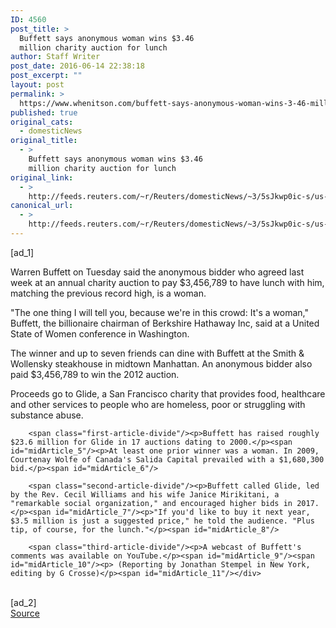 ```yaml
---
ID: 4560
post_title: >
  Buffett says anonymous woman wins $3.46
  million charity auction for lunch
author: Staff Writer
post_date: 2016-06-14 22:38:18
post_excerpt: ""
layout: post
permalink: >
  https://www.whenitson.com/buffett-says-anonymous-woman-wins-3-46-million-charity-auction-for-lunch/
published: true
original_cats:
  - domesticNews
original_title:
  - >
    Buffett says anonymous woman wins $3.46
    million charity auction for lunch
original_link:
  - >
    http://feeds.reuters.com/~r/Reuters/domesticNews/~3/5sJkwp0ic-s/us-buffett-charities-idUSKCN0Z02PW
canonical_url:
  - >
    http://feeds.reuters.com/~r/Reuters/domesticNews/~3/5sJkwp0ic-s/us-buffett-charities-idUSKCN0Z02PW
---
```

 [ad_1]
<br><div id="articleText">
<span id="midArticle_start"/>

<span id="midArticle_0"/><span class="focusParagraph" readability="7"><p><span class="articleLocatio&lt;/span&gt;n">Warren Buffett on Tuesday said the anonymous bidder who agreed last week at an annual charity auction to pay $3,456,789 to have lunch with him, matching the previous record high, is a woman.</span></p></span><span id="midArticle_1"/><p>"The one thing I will tell you, because we're in this crowd: It's a woman," Buffett, the billionaire chairman of Berkshire Hathaway Inc, said at a United State of Women conference in Washington.</p><span id="midArticle_2"/><p>The winner and up to seven friends can dine with Buffett at the Smith &amp; Wollensky steakhouse in midtown Manhattan. An anonymous bidder also paid $3,456,789 to win the 2012 auction.</p><span id="midArticle_3"/><p>Proceeds go to Glide, a San Francisco charity that provides food, healthcare and other services to people who are homeless, poor or struggling with substance abuse.</p><span id="midArticle_4"/>
        
        <span class="first-article-divide"/><p>Buffett has raised roughly $23.6 million for Glide in 17 auctions dating to 2000.</p><span id="midArticle_5"/><p>At least one prior winner was a woman. In 2009, Courtenay Wolfe of Canada's Salida Capital prevailed with a $1,680,300 bid.</p><span id="midArticle_6"/>
        
        <span class="second-article-divide"/><p>Buffett called Glide, led by the Rev. Cecil Williams and his wife Janice Mirikitani, a "remarkable social organization," and encouraged higher bids in 2017.</p><span id="midArticle_7"/><p>"If you'd like to buy it next year, $3.5 million is just a suggested price," he told the audience. "Plus tip, of course, for the lunch."</p><span id="midArticle_8"/>
        
        <span class="third-article-divide"/><p>A webcast of Buffett's comments was available on YouTube.</p><span id="midArticle_9"/><span id="midArticle_10"/><p> (Reporting by Jonathan Stempel in New York, editing by G Crosse)</p><span id="midArticle_11"/></div>
<br>[ad_2]
<br><a href="http://feeds.reuters.com/~r/Reuters/domesticNews/~3/5sJkwp0ic-s/us-buffett-charities-idUSKCN0Z02PW">Source </a>